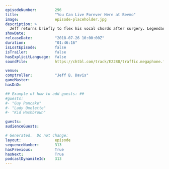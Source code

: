```yaml
---
episodeNumber:        296
title:                "You Can Live Forever Here at Bevmo"
image:                episode-placeholder.jpg
description: >
  Jeff returns briefly to flex his vocal chords after surgery. Legendary SNL alum Laraine Newman shares Groundlings and Coneheads behind the scenes stories. Steve Levy explains a new dating app. Featuring Dan Harmon, Rob Schrab, Spencer Crittenden, Jeff Bryan Davis and Laraine Newman.
showDate:             
releaseDate:          "2018-07-26 10:00:00Z"
duration:             "01:46:16"
isLostEpisode:        false
isTrailer:            false
hasExplicitLanguage:  false
soundFile:            https://chtbl.com/track/E2288/traffic.megaphone.fm/STA7505077183.mp3?updated=1596849971

venue:                
comptroller:          "Jeff B. Davis"
gameMaster:           
hasDnD:               

## Example of how to add guests: ##
#guests:
#- "Guy Pancake"
#- "Lady Omelette"
#- "Kid Hashbrown"

guests:
audienceGuests:

# Generated.  Do not change:
layout:               episode
sequenceNumber:       313
hasPrevious:          True
hasNext:              True
podcastDynamiteId:    313
---
```


<!-- The episode description will be rendered here -->
<!-- Add your content below here -->

